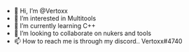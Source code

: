 - 👋 Hi, I’m @Vertoxx
- 👀 I’m interested in Multitools
- 🌱 I’m currently learning C++
- 💞️ I’m looking to collaborate on nukers and tools
- 📫 How to reach me is through my discord.. Vertoxx#4740

<!---
Vertoxx/Vertoxx is a ✨ special ✨ repository because its `README.md` (this file) appears on your GitHub profile.
You can click the Preview link to take a look at your changes.
--->
